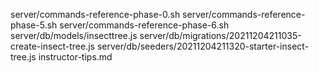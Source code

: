 server/commands-reference-phase-0.sh
server/commands-reference-phase-5.sh
server/commands-reference-phase-6.sh
server/db/models/insecttree.js
server/db/migrations/20211204211035-create-insect-tree.js
server/db/seeders/20211204211320-starter-insect-tree.js
instructor-tips.md